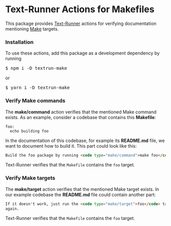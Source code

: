 # Text-Runner Actions for Makefiles

This package provides [Text-Runner](https://github.com/kevgo/text-runner)
actions for verifying documentation mentioning
[Make](<https://en.wikipedia.org/wiki/Make_(software)>) targets.

### Installation

To use these actions, add this package as a development dependency by running

<pre type="npm/install">
$ npm i -D textrun-make
</pre>

or

<pre type="npm/install">
$ yarn i -D textrun-make
</pre>

### Verify Make commands

The <b type="action/name-full">make/command</b> action verifies that the
mentioned Make command exists. <a type="workspace/create-file">As an example,
consider a codebase that contains this **Makefile**:

```
foo:
  echo building foo
```

</a>

<a type="workspace/create-file">

In the documentation of this codebase, for example its **README.md** file, we
want to document how to build it. This part could look like this:

```html
Build the foo package by running <code type="make/command">make foo</code>
```

</a>

<a type="extension/run-textrunner">

Text-Runner verifies that the `Makefile` contains the `foo` target.

### Verify Make targets

The <b type="action/name-full">make/target</b> action verifies that the
mentioned Make target exists. <a type="workspace/additional-file-content"> In
our example codebase the **README.md** file could contain another part:

```html
If it doesn't work, just run the <code type="make/target">foo</code> target
again.
```

</a>

<a type="extension/run-textrunner">

Text-Runner verifies that the `Makefile` contains the `foo` target.
